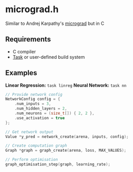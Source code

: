 # micrograd.h

Similar to Andrej Karpathy's [micrograd](https://github.com/karpathy/micrograd) but in C

## Requirements

- C compiler
- [Task](https://taskfile.dev) or user-defined build system

## Examples

__Linear Regression:__ `task linreg`
__Neural Network:__ `task nn`

```c
// Provide network config
NetworkConfig config = {
    .num_inputs = 3,
    .num_hidden_layers = 2,
    .num_neurons = (size_t[]) { 2, 2 },
    .use_activation = true
};

// Get network output
Value *y_pred = network_create(arena, inputs, config);

// Create computation graph
Graph *graph = graph_create(arena, loss, MAX_VALUES);

// Perform optimisation
graph_optimisation_step(graph, learning_rate);
```

